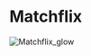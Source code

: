 # Matchflix
![Matchflix_glow](https://user-images.githubusercontent.com/60609760/159241689-2f3c3214-aa3d-49fe-864f-031d2e5bde17.svg)
